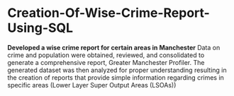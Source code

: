 # Creation-Of-Wise-Crime-Report-Using-SQL
**Developed a wise crime report for certain areas in Manchester**
Data on crime and population were obtained, reviewed, and consolidated to generate a 
comprehensive report, Greater Manchester Profiler. The generated dataset was then analyzed for 
proper understanding resulting in the creation of reports that provide simple information regarding 
crimes in specific areas (Lower Layer Super Output Areas (LSOAs))
